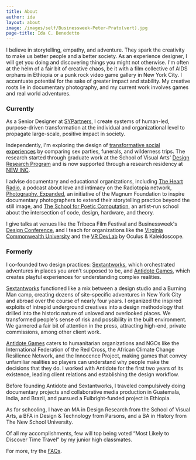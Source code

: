 ```yaml
---
title: About
author: ida
layout: about
image: /images/self/Businessweek-Peter-Prato(vert).jpg
page-title: Ida C. Benedetto
---
```


I believe in storytelling, empathy, and adventure. They spark the creativity to make us better people and a better society. As an experience designer, I will get you doing and discovering things you might not otherwise. I'm often at the helm of a fair bit of creative chaos, be it with a film collective of AIDS orphans in Ethiopia or a punk rock video game gallery in New York City. I accentuate potential for the sake of greater impact and stability. My creative roots lie in documentary photography, and my current work involves games and real world adventures.

<h3 class="subheader">Currently</h3>

As a Senior Designer at <a href="https://www.sypartners.com/" target="_blank">SYPartners</a>, I create systems of human-led, purpose-driven transformation at the individual and organizational level to propagate large-scale, positive impact in society.   

Independently, I'm exploring the design of [transformative social experiences](/2016/04/sex-death-survival/) by comparing sex parties, funerals, and wilderness trips. The research started through graduate work at the School of Visual Arts' <a href="http://designresearch.sva.edu/program/" target="_blank">Design Research Program</a> and is now supported through a research residency at <a href="http://www.newinc.org/"  target="_blank">NEW INC</a>.

I advise documentary and educational organizations, including <a href="http://theheartradio.org/" target="_blank">The Heart Radio</a>, a podcast about love and intimacy on the Radiotopia network, <a href="http://magnumfoundation.org/photoex/" target="_blank">Photography, Expanded</a>, an initiative of the Magnum Foundation to inspire documentary photographers to extend their storytelling practice beyond the still image, and <a title="School For Poetic Computation" href="http://sfpc.io/" target="_blank">The School for Poetic Computation</a>, an artist-run school about the intersection of code, design, hardware, and theory.   

I give talks at venues like the Tribeca Film Festival and Businessweek's <a href="http://www.bloomberg.com/news/videos/2016-06-02/bloomberg-businessweek-design-2016-ida-benedetto" target="_blank">Design Conference</a>, and I teach for organizations like the <a href="https://github.com/idamantium/ExperienceDesign">Virginia Commonwealth University</a> and the <a href="http://kaleidovr.com/2016devlab" target="_blank">VR DevLab</a> by Oculus & Kaleidoscope.  

<h3 class="subheader">Formerly</h3>

I co­-founded two design practices: [Sextantworks](http://sextant.works), which orchestrated adventures in places you aren’t supposed to be, and [Antidote Games](http://playistheantidote.com/), which creates playful experiences for understanding complex realities.

[Sextantworks](http://sextant.works) functioned like a mix between a design studio and a Burning Man camp, creating dozens of site-specific adventures in New York City and abroad over the course of nearly four years. I organized the inspired exploits of intrepid underground creatives into a design methodology that drilled into the historic nature of unloved and overlooked places. We transformed people's sense of risk and possibility in the built environment. We garnered a fair bit of attention in the press, attracting high-end, private commissions, among other client work.  

[Antidote Games](http://playistheantidote.com/) caters to humanitarian organizations and NGOs like the International Federation of the Red Cross, the African Climate Change Resilience Network, and the Innocence Project, making games that convey unfamiliar realities so players can understand why people make the decisions that they do. I worked with Antidote for the first two years of its existence, leading client relations and establishing the design workflow.  

Before founding Antidote and Sextantworks, I traveled compulsively doing documentary projects and collaborative media production in Guatemala, India, and Brazil, and pursued a Fulbright-funded project in Ethiopia.

As for schooling, I have an MA in Design Research from the School of Visual Arts, a BFA in Design & Technology from Parsons, and a BA in History from The New School University.

Of all my accomplishments, few will top being voted &#8220;Most Likely to Discover Time Travel&#8221; by my junior high classmates.

For more, try the [FAQs](/faq/).
